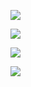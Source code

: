 ![](https://upload.wikimedia.org/wikipedia/commons/9/9c/Quicksort-example.gif)

![](https://www.tutorialspoint.com/data_structures_algorithms/images/quick_sort_partition_animation.gif)

![](http://www.btechsmartclass.com/data_structures/ds_images/Quick_Sort_Example.png)

![](https://i.pinimg.com/564x/fe/f8/08/fef8085a6420538e38f6ccfaba04d12f.jpg)
